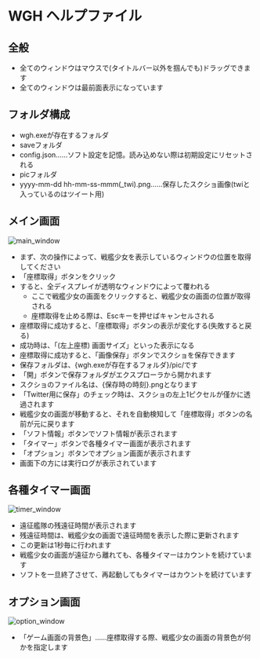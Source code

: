 # WGH ヘルプファイル

## 全般
- 全てのウィンドウはマウスで(タイトルバー以外を掴んでも)ドラッグできます
- 全てのウィンドウは最前面表示になっています

## フォルダ構成
- wgh.exeが存在するフォルダ
- saveフォルダ
 - config.json……ソフト設定を記憶。読み込めない際は初期設定にリセットされる
- picフォルダ
 - yyyy-mm-dd hh-mm-ss-mmm(_twi).png……保存したスクショ画像(twiと入っているのはツイート用)

## メイン画面
![main_window](https://cloud.githubusercontent.com/assets/3734392/21482706/f0c130cc-cbba-11e6-81a5-6205e7c2dd82.png)

- まず、次の操作によって、戦艦少女を表示しているウィンドウの位置を取得してください
 - 「座標取得」ボタンをクリック
 - すると、全ディスプレイが透明なウィンドウによって覆われる
   - ここで戦艦少女の画面をクリックすると、戦艦少女の画面の位置が取得される
   - 座標取得を止める際は、Escキーを押せばキャンセルされる
 - 座標取得に成功すると、「座標取得」ボタンの表示が変化する(失敗すると戻る)
  - 成功時は、「(左上座標) 画面サイズ」といった表示になる
- 座標取得に成功すると、「画像保存」ボタンでスクショを保存できます
 - 保存フォルダは、{wgh.exeが存在するフォルダ}/pic/です
  - 「開」ボタンで保存フォルダがエクスプローラから開かれます
 - スクショのファイル名は、{保存時の時刻}.pngとなります
 - 「Twitter用に保存」のチェック時は、スクショの左上1ピクセルが僅かに透過されます
- 戦艦少女の画面が移動すると、それを自動検知して「座標取得」ボタンの名前が元に戻ります
- 「ソフト情報」ボタンでソフト情報が表示されます
- 「タイマー」ボタンで各種タイマー画面が表示されます
- 「オプション」ボタンでオプション画面が表示されます
- 画面下の方には実行ログが表示されています

## 各種タイマー画面
![timer_window](https://cloud.githubusercontent.com/assets/3734392/21576404/3b134ebc-cf71-11e6-835f-2a49ea821464.png)

- 遠征艦隊の残遠征時間が表示されます
- 残遠征時間は、戦艦少女の画面で遠征時間を表示した際に更新されます
- この更新は1秒毎に行われます
- 戦艦少女の画面が遠征から離れても、各種タイマーはカウントを続けています
- ソフトを一旦終了させて、再起動してもタイマーはカウントを続けています

## オプション画面
![option_window](https://cloud.githubusercontent.com/assets/3734392/21576403/32d2f270-cf71-11e6-9232-7e7f2bdff317.png)

- 「ゲーム画面の背景色」……座標取得する際、戦艦少女の画面の背景色が何かを指定します
